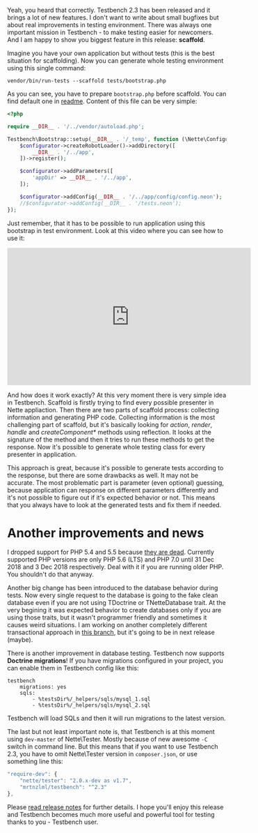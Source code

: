 Yeah, you heard that correctly. Testbench 2.3 has been released and it brings a lot of new features. I don't want to write about small bugfixes but about real improvements in testing environment. There was always one important mission in Testbench - to make testing easier for newcomers. And I am happy to show you biggest feature in this release: **scaffold**.

Imagine you have your own application but without tests (this is the best situation for scaffolding). Now you can generate whole testing environment using this single command:

```
vendor/bin/run-tests --scaffold tests/bootstrap.php
```

As you can see, you have to prepare `bootstrap.php` before scaffold. You can find default one in [readme](https://github.com/mrtnzlml/testbench/blob/master/readme.md). Content of this file can be very simple:

```php
<?php

require __DIR__ . '/../vendor/autoload.php';

Testbench\Bootstrap::setup(__DIR__ . '/_temp', function (\Nette\Configurator $configurator) {
    $configurator->createRobotLoader()->addDirectory([
        __DIR__ . '/../app',
    ])->register();

    $configurator->addParameters([
        'appDir' => __DIR__ . '/../app',
    ]);

    $configurator->addConfig(__DIR__ . '/../app/config/config.neon');
    //$configurator->addConfig(__DIR__ . '/tests.neon');
});
```

Just remember, that it has to be possible to run application using this bootstrap in test environment. Look at this video where you can see how to use it:

<iframe width="560" height="315" src="https://www.youtube.com/embed/63Vn6Udg3xQ" frameborder="0" allowfullscreen></iframe>

And how does it work exactly? At this very moment there is very simple idea in Testbench. Scaffold is firstly trying to find every possible presenter in Nette appliaction. Then there are two parts of scaffold process: collecting information and generating PHP code. Collecting information is the most challenging part of scaffold, but it's basically looking for *action*, *render*, *handle* and *createComponent\** methods using reflection. It looks at the signature of the method and then it tries to run these methods to get the response. Now it's possible to generate whole testing class for every presenter in application.

This approach is great, because it's possible to generate tests according to the response, but there are some drawbacks as well. It may not be accurate. The most problematic part is parameter (even optional) guessing, because application can response on different parameters differently and it's not possible to figure out if it's expected behavior or not. This means that you always have to look at the generated tests and fix them if needed.

Another improvements and news
=============================
I dropped support for PHP 5.4 and 5.5 because [they are dead](http://php.net/supported-versions.php). Currently supported PHP versions are only PHP 5.6 (LTS) and PHP 7.0 until 31 Dec 2018 and 3 Dec 2018 respectively. Deal with it if you are running older PHP. You shouldn't do that anyway.

Another big change has been introduced to the database behavior during tests. Now every single request to the database is going to the fake clean database even if you are not using TDoctrine or TNetteDatabase trait. At the very begining it was expected behavior to create databases only if you are using those traits, but it wasn't programmer friendly and sometimes it causes weird situations. I am working on another completely different transactional approach in [this branch](https://github.com/mrtnzlml/testbench/tree/transactional-db-tests), but it's going to be in next release (maybe). 

There is another improvement in database testing. Testbench now supports **Doctrine migrations**! If you have migrations configured in your project, you can enable them in Testbench config like this:

```neon
testbench
	migrations: yes
	sqls:
		- %testsDir%/_helpers/sqls/mysql_1.sql
		- %testsDir%/_helpers/sqls/mysql_2.sql
```

Testbench will load SQLs and then it will run migrations to the latest version.

The last but not least important note is, that Testbench is at this moment using `dev-master` of Nette\Tester. Mostly because of new awesome `-C` switch in command line. But this means that if you want to use Testbench 2.3, you have to omit Nette\Tester version in `composer.json`, or use something line this:

```js
"require-dev": {
	"nette/tester": "2.0.x-dev as v1.7",
	"mrtnzlml/testbench": "^2.3"
},
```

Please [read release notes](https://github.com/mrtnzlml/testbench/releases/tag/v2.3) for further details. I hope you'll enjoy this release and Testbench becomes much more useful and powerful tool for testing thanks to you - Testbench user.